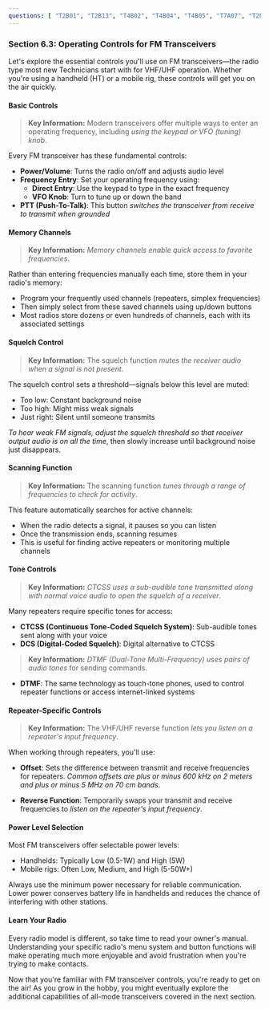 ```yaml
---
questions: [ "T2B01", "T2B13", "T4B02", "T4B04", "T4B05", "T7A07", "T2B06", "T4B03" ]
---
```


### Section 6.3: Operating Controls for FM Transceivers

Let's explore the essential controls you'll use on FM transceivers—the radio type most new Technicians start with for VHF/UHF operation. Whether you're using a handheld (HT) or a mobile rig, these controls will get you on the air quickly.

#### Basic Controls

> **Key Information:** Modern transceivers offer multiple ways to enter an operating frequency, including *using the keypad or VFO (tuning) knob*.

Every FM transceiver has these fundamental controls:

- **Power/Volume**: Turns the radio on/off and adjusts audio level
- **Frequency Entry**: Set your operating frequency using:
  - **Direct Entry**: Use the keypad to type in the exact frequency
  - **VFO Knob**: Turn to tune up or down the band
- **PTT (Push-To-Talk)**: This button *switches the transceiver from receive to transmit when grounded*

#### Memory Channels

> **Key Information:** *Memory channels enable quick access to favorite frequencies*.

Rather than entering frequencies manually each time, store them in your radio's memory:
- Program your frequently used channels (repeaters, simplex frequencies)
- Then simply select from these saved channels using up/down buttons
- Most radios store dozens or even hundreds of channels, each with its associated settings

#### Squelch Control

> **Key Information:** The squelch function *mutes the receiver audio when a signal is not present*.

The squelch control sets a threshold—signals below this level are muted:
- Too low: Constant background noise
- Too high: Might miss weak signals
- Just right: Silent until someone transmits

*To hear weak FM signals, adjust the squelch threshold so that receiver output audio is on all the time*, then slowly increase until background noise just disappears.

#### Scanning Function

> **Key Information:** The scanning function *tunes through a range of frequencies to check for activity*.

This feature automatically searches for active channels:
- When the radio detects a signal, it pauses so you can listen
- Once the transmission ends, scanning resumes
- This is useful for finding active repeaters or monitoring multiple channels

#### Tone Controls

> **Key Information:** *CTCSS uses a sub-audible tone transmitted along with normal voice audio to open the squelch of a receiver*.

Many repeaters require specific tones for access:

- **CTCSS (Continuous Tone-Coded Squelch System)**: Sub-audible tones sent along with your voice
- **DCS (Digital-Coded Squelch)**: Digital alternative to CTCSS

> **Key Information:** *DTMF (Dual-Tone Multi-Frequency) uses pairs of audio tones* for sending commands.

- **DTMF**: The same technology as touch-tone phones, used to control repeater functions or access internet-linked systems

#### Repeater-Specific Controls

> **Key Information:** The VHF/UHF reverse function *lets you listen on a repeater's input frequency*.

When working through repeaters, you'll use:

- **Offset**: Sets the difference between transmit and receive frequencies for repeaters. *Common offsets are plus or minus 600 kHz on 2 meters and plus or minus 5 MHz on 70 cm bands*.

- **Reverse Function**: Temporarily swaps your transmit and receive frequencies to *listen on the repeater's input frequency*.

#### Power Level Selection

Most FM transceivers offer selectable power levels:
- Handhelds: Typically Low (0.5-1W) and High (5W)
- Mobile rigs: Often Low, Medium, and High (5-50W+)

Always use the minimum power necessary for reliable communication. Lower power conserves battery life in handhelds and reduces the chance of interfering with other stations.

#### Learn Your Radio

Every radio model is different, so take time to read your owner's manual. Understanding your specific radio's menu system and button functions will make operating much more enjoyable and avoid frustration when you're trying to make contacts.

Now that you're familiar with FM transceiver controls, you're ready to get on the air! As you grow in the hobby, you might eventually explore the additional capabilities of all-mode transceivers covered in the next section.